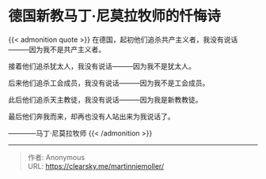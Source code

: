 # 德国新教马丁·尼莫拉牧师的忏悔诗


{{< admonition quote >}}
在德国，起初他们追杀共产主义者，我没有说话———因为我不是共产主义者。

接着他们追杀犹太人，我没有说话———因为我不是犹太人。

后来他们追杀工会成员，我没有说话———因为我不是工会成员。

此后他们追杀天主教徒，我没有说话———因为我是新教教徒。

最后他们奔我而来，却再也没有人站出来为我说话了。

————马丁·尼莫拉牧师
{{< /admonition >}}


---

> 作者: Anonymous  
> URL: https://clearsky.me/martinniemoller/  

